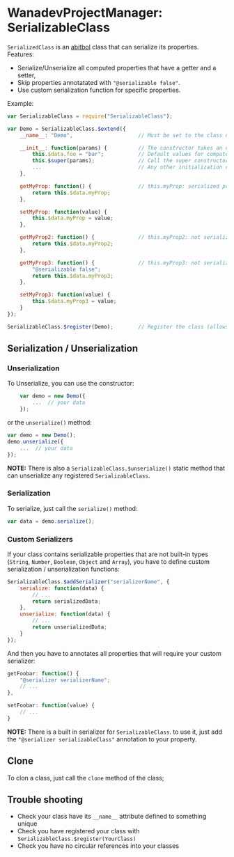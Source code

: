 # WanadevProjectManager: SerializableClass

`SerializedClass` is an [abitbol][] class that can serialize its properties. Features:

* Serialize/Unserialize all computed properties that have a getter and a setter,
* Skip properties annotatated with `"@serializable false"`.
* Use custom serialization function for specific properties.

Example:

```javascript
var SerializableClass = require("SerializableClass");

var Demo = SerializableClass.$extend({
    __name__: "Demo",                     // Must be set to the class name

    __init__: function(params) {          // The constructor takes an object containing values for computed properties (optional)
        this.$data.foo = "bar";           // Default values for computed properties
        this.$super(params);              // Call the super constructor to apply given values
        ...                               // Any other initialization code you need
    },

    getMyProp: function() {               // this.myProp: serialized propery (getter + setter)
        return this.$data.myProp;
    },

    setMyProp: function(value) {
        this.$data.myProp = value;
    },

    getMyProp2: function() {              // this.myProp2: not serialized (no setter)
        return this.$data.myProp2;
    },

    getMyProp3: function() {              // this.myProp3: not serialized (annotated with "@serializable false")
        "@serializable false";
        return this.$data.myProp3;
    },

    setMyProp3: function(value) {
        this.$data.myProp3 = value;
    }
});

SerializableClass.$register(Demo);        // Register the class (allows automatic unserialization)
```


## Serialization / Unserialization

### Unserialization

To Unserialize, you can use the constructor:

```javascript
    var demo = new Demo({
        ...  // your data
    });
```

or the `unserialize()` method:

```javascript
var demo = new Demo();
demo.unserialize({
    ...  // your data
});
```

__NOTE:__ There is also a `SerializableClass.$unserialize()` static method that can unserialize any registered `SerializableClass`.


### Serialization

To serialize, just call the `serialize()` method:

```javascript
var data = demo.serialize();
```


### Custom Serializers

If your class contains serializable properties that are not built-in types (`String`, `Number`, `Boolean`, `Object` and `Array`),
you have to define custom serialization / unserialization functions:

```javascript
SerializableClass.$addSerializer("serializerName", {
    serialize: function(data) {
        // ...
        return serializedData;
    },
    unserialize: function(data) {
        // ...
        return unserializedData;
    }
});
```

And then you have to annotates all properties that will require your custom serializer:

```javascript
getFoobar: function() {
    "@serializer serializerName";
    // ...
},

setFoobar: function(value) {
    // ...
}
```

__NOTE:__ There is a built in serializer for `SerializableClass`. to use it, just add the `"@serializer serializableClass"` annotation to your property.


## Clone

To clon a class, just call the `clone` method of the class;


## Trouble shooting

* Check your class have its `__name__` attribute defined to something unique
* Check you have registered your class with `SerializableClass.$register(YourClass)`
* Check you have no circular references into your classes


[abitbol]: https://github.com/wanadev/abitbol
